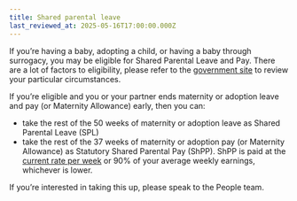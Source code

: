```yaml
---
title: Shared parental leave
last_reviewed_at: 2025-05-16T17:00:00.000Z
---
```

If you’re having a baby, adopting a child, or having a baby through surrogacy, you may be eligible for Shared Parental Leave and Pay. There are a lot of factors to eligibility, please refer to the [government site](https://www.gov.uk/shared-parental-leave-and-pay) to review your particular circumstances.

If you’re eligible and you or your partner ends maternity or adoption leave and pay (or Maternity Allowance) early, then you can:

* take the rest of the 50 weeks of maternity or adoption leave as Shared Parental Leave (SPL)
* take the rest of the 37 weeks of maternity or adoption pay (or Maternity Allowance) as Statutory Shared Parental Pay (ShPP). ShPP is paid at the [current rate per week](https://www.gov.uk/shared-parental-leave-and-pay/what-youll-get) or 90% of your average weekly earnings, whichever is lower.

If you’re interested in taking this up, please speak to the People team.